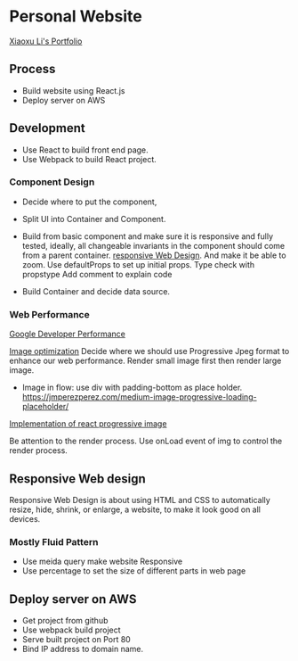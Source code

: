 # Personal Website
[Xiaoxu Li's Portfolio](http://www.xiaoxuli.com)

## Process
* Build website using React.js
* Deploy server on AWS

## Development
* Use React to build front end page.
* Use Webpack to build React project.

### Component Design
* Decide where to put the component,
* Split UI into Container and Component.
* Build from basic component and make sure it is responsive and fully tested, ideally, all changeable invariants in the component should come from a parent container. [responsive Web Design](https://www.udacity.com/course/responsive-web-design-fundamentals--ud893). And make it be able to zoom.
  Use defaultProps to set up initial props.
  Type check with propstype
  Add comment to explain code

* Build Container and decide data source.

### Web Performance
[Google Developer Performance](https://developers.google.com/web/fundamentals/performance/why-performance-matters/)

[Image optimization](https://developers.google.com/web/fundamentals/performance/optimizing-content-efficiency/automating-image-optimization/)
Decide where we should use Progressive Jpeg format to enhance our web performance.
Render small image first then render large image.

* Image in flow: use div with padding-bottom as place holder. https://jmperezperez.com/medium-image-progressive-loading-placeholder/  

[Implementation of react progressive image](https://medium.com/@perjansson/a-progressive-image-loader-in-react-f14ae652619d)

Be attention to the render process. Use onLoad event of img to control the render process.

## Responsive Web design
Responsive Web Design is about using HTML and CSS to automatically resize, hide, shrink, or enlarge, a website, to make it look good on all devices.

### Mostly Fluid Pattern
* Use meida query make website Responsive
* Use percentage to set the size of different parts in web page

## Deploy server on AWS
* Get project from github
* Use webpack build project
* Serve built project on Port 80
* Bind IP address to domain name.
